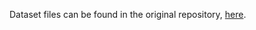 Dataset files can be found in the original repository, [here](https://github.com/yuchenlin/lstm_sentence_classifier/tree/master/datasets/QC).